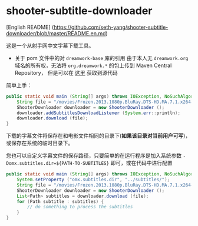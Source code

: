 # shooter-subtitle-downloader

[English README] (https://github.com/seth-yang/shooter-subtitle-downloader/blob/master/README.en.md)

这是一个从射手网中文字幕下载工具。

- 关于 pom 文件中的对 `dreamwork-base` 库的引用
  由于本人无 `dreamwork.org` 域名的所有权，无法将 `org.dreamwork.*` 的包上传到 Maven Central Repository，
  但是可以在 [这里](https://gitee.com/seth_yang/dreamwork-base.git) 获取到源代码

简单上手：
```java
public static void main (String[] args) throws IOException, NoSuchAlgorithmException {
    String file = "/movies/Frozen.2013.1080p.BluRay.DTS-HD.MA.7.1.x264-PublicHD.mkv";
    ShooterDownloader downloader = new ShooterDownloader ();
    downloader.addSubtitlesDownloadListener (System.err::println);
    downloader.download (file);
}
```
下载的字幕文件将保存在和电影文件相同的目录下(**如果该目录对当前用户可写**)，或保存在系统的临时目录下。

您也可以自定义字幕文件的保存路径，只要简单的在运行程序是加入系统参数 `-Domx.subtitles.dir=${PATH-TO-SUBTITLES}` 即可，或在代码中进行配置

```java
public static void main (String[] args) throws IOException, NoSuchAlgorithmException {
    System.setProperty ("omx.subtitles.dir", "../subtitles/");
    String file = "/movies/Frozen.2013.1080p.BluRay.DTS-HD.MA.7.1.x264-PublicHD.mkv";
    ShooterDownloader downloader = new ShooterDownloader ();
    List<Path> subtitles = downloader.download (file);
    for (Path subtitle : subtitles) {
        // do something to process the subtitles
    }
}
```
